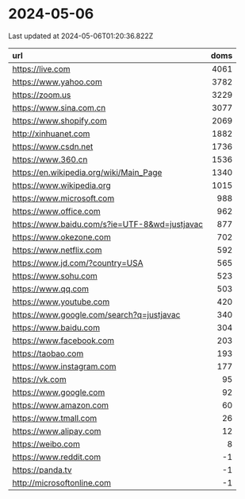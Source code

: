 # 2024-05-06

<!-- BEGIN -->
Last updated at 2024-05-06T01:20:36.822Z

url | doms
:- | -:
https://live.com | 4061
https://www.yahoo.com | 3782
https://zoom.us | 3229
https://www.sina.com.cn | 3077
https://www.shopify.com | 2069
http://xinhuanet.com | 1882
https://www.csdn.net | 1736
https://www.360.cn | 1536
https://en.wikipedia.org/wiki/Main_Page | 1340
https://www.wikipedia.org | 1015
https://www.microsoft.com | 988
https://www.office.com | 962
https://www.baidu.com/s?ie=UTF-8&wd=justjavac | 877
https://www.okezone.com | 702
https://www.netflix.com | 592
https://www.jd.com/?country=USA | 565
https://www.sohu.com | 523
https://www.qq.com | 503
https://www.youtube.com | 420
https://www.google.com/search?q=justjavac | 340
https://www.baidu.com | 304
https://www.facebook.com | 203
https://taobao.com | 193
https://www.instagram.com | 177
https://vk.com | 95
https://www.google.com | 92
https://www.amazon.com | 60
https://www.tmall.com | 26
https://www.alipay.com | 12
https://weibo.com | 8
https://www.reddit.com | -1
https://panda.tv | -1
http://microsoftonline.com | -1
<!-- END -->
